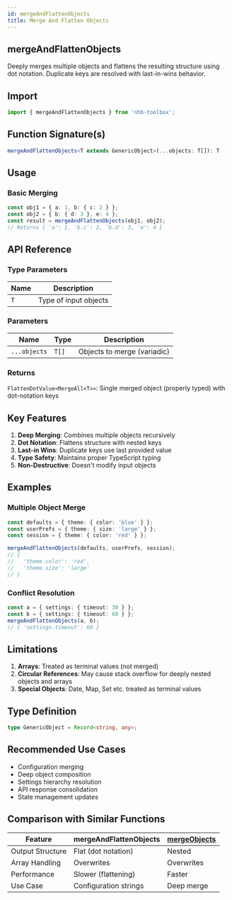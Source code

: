 ```yaml
---
id: mergeAndFlattenObjects
title: Merge And Flatten Objects
---
```


## mergeAndFlattenObjects

Deeply merges multiple objects and flattens the resulting structure using dot notation. Duplicate keys are resolved with last-in-wins behavior.

## Import

```typescript
import { mergeAndFlattenObjects } from 'nhb-toolbox';
```

## Function Signature(s)

```typescript
mergeAndFlattenObjects<T extends GenericObject>(...objects: T[]): T
```

## Usage

### Basic Merging

```typescript
const obj1 = { a: 1, b: { c: 2 } };
const obj2 = { b: { d: 3 }, e: 4 };
const result = mergeAndFlattenObjects(obj1, obj2);
// Returns { 'a': 1, 'b.c': 2, 'b.d': 3, 'e': 4 }
```

## API Reference

### Type Parameters

| Name | Description           |
| ---- | --------------------- |
| `T`  | Type of input objects |

### Parameters

| Name         | Type  | Description                 |
| ------------ | ----- | --------------------------- |
| `...objects` | `T[]` | Objects to merge (variadic) |

### Returns

`FlattenDotValue<MergeAll<T>>`: Single merged object (properly typed) with dot-notation keys

## Key Features

1. **Deep Merging**: Combines multiple objects recursively
2. **Dot Notation**: Flattens structure with nested keys
3. **Last-in Wins**: Duplicate keys use last provided value
4. **Type Safety**: Maintains proper TypeScript typing
5. **Non-Destructive**: Doesn't modify input objects

## Examples

### Multiple Object Merge

```typescript
const defaults = { theme: { color: 'blue' } };
const userPrefs = { theme: { size: 'large' } };
const session = { theme: { color: 'red' } };

mergeAndFlattenObjects(defaults, userPrefs, session);
// {
//   'theme.color': 'red',
//   'theme.size': 'large'
// }
```

### Conflict Resolution

```typescript
const a = { settings: { timeout: 30 } };
const b = { settings: { timeout: 60 } };
mergeAndFlattenObjects(a, b);
// { 'settings.timeout': 60 }
```

## Limitations

1. **Arrays**: Treated as terminal values (not merged)
2. **Circular References**: May cause stack overflow for deeply nested objects and arrays
3. **Special Objects**: Date, Map, Set etc. treated as terminal values

## Type Definition

```typescript
type GenericObject = Record<string, any>;
```

## Recommended Use Cases

- Configuration merging
- Deep object composition
- Settings hierarchy resolution
- API response consolidation
- State management updates

## Comparison with Similar Functions

| Feature          | mergeAndFlattenObjects | [mergeObjects](mergeObjects) |
| ---------------- | ---------------------- | ---------------------------- |
| Output Structure | Flat (dot notation)    | Nested                       |
| Array Handling   | Overwrites             | Overwrites                   |
| Performance      | Slower (flattening)    | Faster                       |
| Use Case         | Configuration strings  | Deep merge                   |
